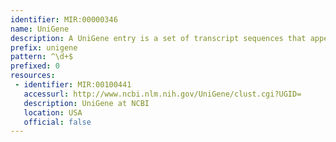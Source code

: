 ```yaml
---
identifier: MIR:00000346
name: UniGene
description: A UniGene entry is a set of transcript sequences that appear to come from the same transcription locus (gene or expressed pseudogene), together with information on protein similarities, gene expression, cDNA clone reagents, and genomic location.
prefix: unigene
pattern: ^\d+$
prefixed: 0
resources:
 - identifier: MIR:00100441
   accessurl: http://www.ncbi.nlm.nih.gov/UniGene/clust.cgi?UGID=
   description: UniGene at NCBI
   location: USA
   official: false
---
```

